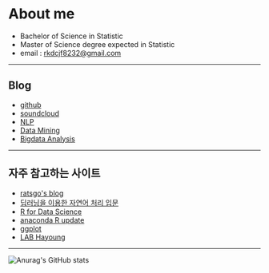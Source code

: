 # About me
- Bachelor of Science in Statistic
- Master of Science degree expected in Statistic
- email : rkdcjf8232@gmail.com
* * *
## Blog
  - [github](https://github.com/gangcheol/)
  - [soundcloud](https://soundcloud.com/qfmtzwxyygft/albums)
  - [NLP](https://gangcheol.github.io/nlp-with-pytroch/)
  - [Data Mining](https://gangcheol.github.io/data-mining/)
  - [Bigdata Analysis](https://gangcheol.github.io/big-data-analysis/)

* * *
## 자주 참고하는 사이트
* [ratsgo's blog](https://ratsgo.github.io/)
* [딥러닝을 이용한 자연어 처리 입문](https://wikidocs.net/book/2155)
* [R for Data Science](https://r4ds.had.co.nz/)
* [anaconda R update](https://stackoverflow.com/questions/64158633/installing-r-4-0-2-version)
* [ggplot](https://doublekpark.blogspot.com/2019/03/11-ggplot2_2.html)
* [LAB Hayoung](https://doublekpark.blogspot.com/2019/03/11-ggplot2_2.html)

* * *
![Anurag's GitHub stats](https://github-readme-stats.vercel.app/api?username=anuraghazra&show_icons=true&theme=radical)
